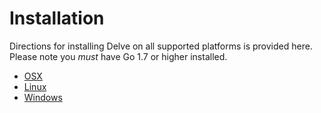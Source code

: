 # Installation

Directions for installing Delve on all supported platforms is provided here. Please note you *must* have Go 1.7 or higher installed.

- [OSX](osx/install.md)
- [Linux](linux/install.md)
- [Windows](windows/install.md)
